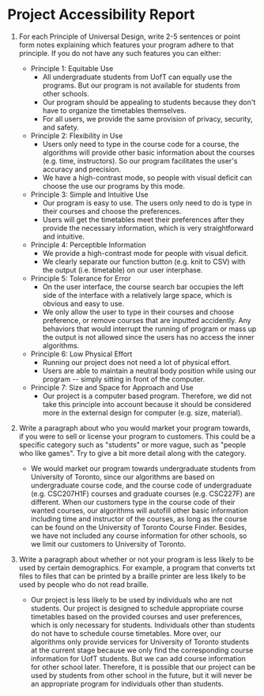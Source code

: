 # Project Accessibility Report

1. For each Principle of Universal Design, write 2-5 sentences or point form notes explaining which features your
   program adhere to that principle. If you do not have any such features you can either:

    - Principle 1: Equitable Use
        - All undergraduate students from UofT can equally use the programs. But our program is not available for
          students from other schools.
        - Our program should be appealing to students because they don't have to organize the timetables themselves.
        - For all users, we provide the same provision of privacy, security, and safety.
    - Principle 2: Flexibility in Use
        - Users only need to type in the course code for a course, the algorithms will provide other basic information
          about the courses (e.g. time, instructors). So our program facilitates the user's accuracy and precision.
        - We have a high-contrast mode, so people with visual deficit can choose the use our programs by this mode.
    - Principle 3: Simple and Intuitive Use
        - Our program is easy to use. The users only need to do is type in their courses and choose the preferences.
        - Users will get the timetables meet their preferences after they provide the necessary information, which is
          very straightforward and intuitive.
    - Principle 4: Perceptible Information
        - We provide a high-contrast mode for people with visual deficit.
        - We clearly separate our function button (e.g. knit to CSV) with the output (i.e. timetable) on our user
          interphase.
    - Principle 5: Tolerance for Error
        - On the user interface, the course search bar occupies the left side of the interface with a relatively large
          space, which is obvious and easy to use.
        - We only allow the user to type in their courses and choose preference, or remove courses that are inputted
          accidently. Any behaviors that would interrupt the running of program or mass up the output is not allowed
          since the users has no access the inner algorithms.
    - Principle 6: Low Physical Effort
        - Running our project does not need a lot of physical effort.
        - Users are able to maintain a neutral body position while using our program -- simply sitting in front of the
          computer.
    - Principle 7: Size and Space for Approach and Use
        - Our project is a computer based program. Therefore, we did not take this principle into account because it
          should be considered more in the external design for computer (e.g. size, material).

2. Write a paragraph about who you would market your program towards, if you were to sell or license your program to
   customers. This could be a specific category such as "students" or more vague, such as "people who like games". Try
   to give a bit more detail along with the category.

    - We would market our program towards undergraduate students from University of Toronto, since our algorithms are
      based on undergraduate course code, and the course code of undergraduate (e.g. CSC207H1F) courses and graduate
      courses
      (e.g. CSC227F) are different. When our customers type in the course code of their wanted courses, our algorithms
      will autofill other basic information including time and instructor of the courses, as long as the course can be
      found on the University of Toronto Course Finder. Besides, we have not included any course information for other
      schools, so we limit our customers to University of Toronto.


3. Write a paragraph about whether or not your program is less likely to be used by certain demographics. For example, a
   program that converts txt files to files that can be printed by a braille printer are less likely to be used by
   people who do not read braille.

    - Our project is less likely to be used by individuals who are not students. Our project is designed to schedule
      appropriate course timetables based on the provided courses and user preferences, which is only necessary for
      students. Individuals other than students do not have to schedule course timetables. More over, our algorithms
      only provide services for University of Toronto students at the current stage because we only find the
      corresponding course information for UofT students. But we can add course information for other school later.
      Therefore, it is possible that our project can be used by students from other school in the future, but it will
      never be an appropriate program for individuals other than students.